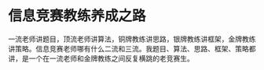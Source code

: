 # 信息竞赛教练养成之路

一流老师讲题目，顶流老师讲算法，铜牌教练讲思路，银牌教练讲框架，金牌教练讲策略。信息竞赛老师哪有什么二流和三流。我题目、算法、思路、框架、策略都讲，是一个在一流老师和金牌教练之间反复横跳的老竞赛生。

